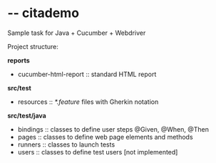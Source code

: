 # -- citademo
Sample task for Java + Cucumber + Webdriver

Project structure:

__reports__
- cucumber-html-report :: standard HTML report

__src/test__
- resources :: _*.feature_ files with Gherkin notation  

__src/test/java__
- bindings :: classes to define user steps @Given, @When, @Then
- pages :: classes to define web page elements and methods
- runners :: classes to launch tests
- users :: classes to define test users [not implemented]
